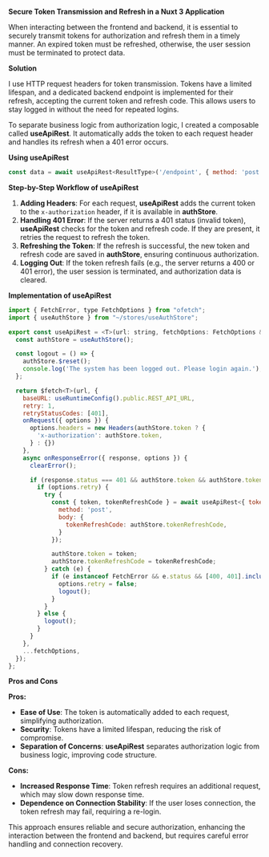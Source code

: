 **Secure Token Transmission and Refresh in a Nuxt 3 Application**

When interacting between the frontend and backend, it is essential to securely transmit tokens for authorization and refresh them in a timely manner. An expired token must be refreshed, otherwise, the user session must be terminated to protect data.

**Solution**

I use HTTP request headers for token transmission. Tokens have a limited lifespan, and a dedicated backend endpoint is implemented for their refresh, accepting the current token and refresh code. This allows users to stay logged in without the need for repeated logins.

To separate business logic from authorization logic, I created a composable called **useApiRest**. It automatically adds the token to each request header and handles its refresh when a 401 error occurs.

**Using useApiRest**

```javascript
const data = await useApiRest<ResultType>('/endpoint', { method: 'post', body: { foo: 1 }});
```

**Step-by-Step Workflow of useApiRest**

1. **Adding Headers**: For each request, **useApiRest** adds the current token to the `x-authorization` header, if it is available in **authStore**.
2. **Handling 401 Error**: If the server returns a 401 status (invalid token), **useApiRest** checks for the token and refresh code. If they are present, it retries the request to refresh the token.
3. **Refreshing the Token**: If the refresh is successful, the new token and refresh code are saved in **authStore**, ensuring continuous authorization.
4. **Logging Out**: If the token refresh fails (e.g., the server returns a 400 or 401 error), the user session is terminated, and authorization data is cleared.

**Implementation of useApiRest**

```javascript
import { FetchError, type FetchOptions } from "ofetch";
import { useAuthStore } from "~/stores/useAuthStore";

export const useApiRest = <T>(url: string, fetchOptions: FetchOptions & { method?: 'get' | 'post' } = {}) => {
  const authStore = useAuthStore();

  const logout = () => {
    authStore.$reset();
    console.log('The system has been logged out. Please login again.');
  };

  return $fetch<T>(url, {
    baseURL: useRuntimeConfig().public.REST_API_URL,
    retry: 1,
    retryStatusCodes: [401],
    onRequest({ options }) {
      options.headers = new Headers(authStore.token ? {
        'x-authorization': authStore.token,
      } : {})
    },
    async onResponseError({ response, options }) {
      clearError();

      if (response.status === 401 && authStore.token && authStore.tokenRefreshCode) {
        if (options.retry) {
          try {
            const { token, tokenRefreshCode } = await useApiRest<{ token: string, tokenRefreshCode: string }>('/api/auth/refresh', {
              method: 'post',
              body: {
                tokenRefreshCode: authStore.tokenRefreshCode,
              }
            });

            authStore.token = token;
            authStore.tokenRefreshCode = tokenRefreshCode;
          } catch (e) {
            if (e instanceof FetchError && e.status && [400, 401].includes(e.status)) {
              options.retry = false;
              logout();
            }
          }
        } else {
          logout();
        }
      }
    },
    ...fetchOptions,
  });
};
```

**Pros and Cons**

**Pros:**
- **Ease of Use**: The token is automatically added to each request, simplifying authorization.
- **Security**: Tokens have a limited lifespan, reducing the risk of compromise.
- **Separation of Concerns**: **useApiRest** separates authorization logic from business logic, improving code structure.

**Cons:**
- **Increased Response Time**: Token refresh requires an additional request, which may slow down response time.
- **Dependence on Connection Stability**: If the user loses connection, the token refresh may fail, requiring a re-login.

This approach ensures reliable and secure authorization, enhancing the interaction between the frontend and backend, but requires careful error handling and connection recovery.
